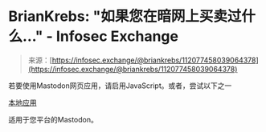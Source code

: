 <!--yml

category: 未分类

date: 2024-05-27 14:49:07

-->

# BrianKrebs: "如果您在暗网上买卖过什么…" - Infosec Exchange

> 来源：[https://infosec.exchange/@briankrebs/112077458039064378](https://infosec.exchange/@briankrebs/112077458039064378)

若要使用Mastodon网页应用，请启用JavaScript。或者，尝试以下之一

[本地应用](https://joinmastodon.org/apps)

适用于您平台的Mastodon。
